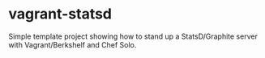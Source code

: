 vagrant-statsd
==============

Simple template project showing how to stand up a StatsD/Graphite server with Vagrant/Berkshelf and Chef Solo.
